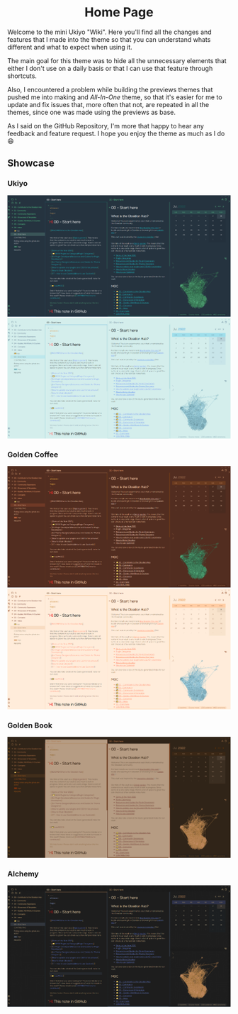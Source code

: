 <h1 align=center>Home Page</h1>

Welcome to the mini Ukiyo "Wiki". Here you'll find all the changes and features that I made into the theme so that you can understand whats different and what to expect when using it.

The main goal for this theme was to hide all the unnecessary elements that either I don't use on a daily basis or that I can use that feature through shortcuts.

Also, I encountered a problem while building the previews themes that pushed me into making and *All-In-One* theme, so that it's easier for me to update and fix issues that, more often that not, are repeated in all the themes, since one was made using the previews as base. 

As I said on the GitHub Repository, I'm more that happy to hear any feedback and feature request. I hope you enjoy the theme as much as I do :smile:

## Showcase
### Ukiyo

![](https://raw.githubusercontent.com/kinmury/obsidian-ukiyo/main/wiki/docs/imgs/Ukiyo-D.png)
![](https://github.com/kinmury/obsidian-ukiyo/blob/main/wiki/docs/imgs/Ukiyo-L.png)

### Golden Coffee

![](https://github.com/kinmury/obsidian-ukiyo/blob/main/wiki/docs/imgs/GC-D.png)
![](https://github.com/kinmury/obsidian-ukiyo/blob/main/wiki/docs/imgs/GC-L.png)

### Golden Book

![](https://github.com/kinmury/obsidian-ukiyo/blob/main/wiki/docs/imgs/GB.png)

### Alchemy

![](https://github.com/kinmury/obsidian-ukiyo/blob/main/wiki/docs/imgs/Alch.png)
